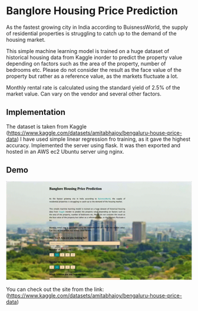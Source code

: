 # Banglore Housing Price Prediction

As the fastest growing city in India according to BuisnessWorld, the supply of residential properties is struggling to catch up to the demand of the housing market.

This simple machine learning model is trained on a huge dataset of historical housing data from Kaggle inorder to predict the property value depending on factors such as the area of the property, number of bedrooms etc. Please do not consider the result as the face value of the property but rather as a reference value, as the markets fluctuate a lot.

Monthly rental rate is calculated using the standard yield of 2.5% of the market value. Can vary on the vendor and several other factors.

## Implementation

The dataset is taken from Kaggle (https://www.kaggle.com/datasets/amitabhajoy/bengaluru-house-price-data)
I have used simple linear regression fro training, as it gave the highest accuracy.
Implemented the server using flask.
It was then exported and hosted in an AWS ec2 Ubuntu server uing nginx.

## Demo

![](https://github.com/yoonus47/Banglore-House-Price-Prediction/blob/master/Recording/scr.gif)

You can check out the site from the link: (https://www.kaggle.com/datasets/amitabhajoy/bengaluru-house-price-data)
